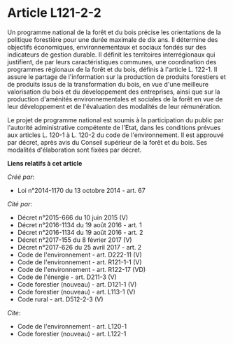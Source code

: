 # Article L121-2-2

Un programme national de la forêt et du bois précise les orientations de la politique forestière pour une durée maximale de
dix ans. Il détermine des objectifs économiques, environnementaux et sociaux fondés sur des indicateurs de gestion durable.
Il définit les territoires interrégionaux qui justifient, de par leurs caractéristiques communes, une coordination des
programmes régionaux de la forêt et du bois, définis à l'article L. 122-1. Il assure le partage de l'information sur la
production de produits forestiers et de produits issus de la transformation du bois, en vue d'une meilleure valorisation du
bois et du développement des entreprises, ainsi que sur la production d'aménités environnementales et sociales de la forêt en
vue de leur développement et de l'évaluation des modalités de leur rémunération.

Le projet de programme national est soumis à la participation du public par l'autorité administrative compétente de l'Etat,
dans les conditions prévues aux articles L. 120-1 à L. 120-2 du code de l'environnement. Il est approuvé par décret, après
avis du Conseil supérieur de la forêt et du bois. Ses modalités d'élaboration sont fixées par décret.

**Liens relatifs à cet article**

_Créé par_:

  - Loi n°2014-1170 du 13 octobre 2014 - art. 67

_Cité par_:

  - Décret n°2015-666 du 10 juin 2015 (V)
  - Décret n°2016-1134 du 19 août 2016 - art. 1
  - Décret n°2016-1134 du 19 août 2016 - art. 2
  - Décret n°2017-155 du 8 février 2017 (V)
  - Décret n°2017-626 du 25 avril 2017 - art. 2
  - Code de l'environnement - art. D222-11 (V)
  - Code de l'environnement - art. R121-1-1 (V)
  - Code de l'environnement - art. R122-17 (VD)
  - Code de l'énergie - art. D211-3 (V)
  - Code forestier (nouveau) - art. D121-1 (V)
  - Code forestier (nouveau) - art. L113-1 (V)
  - Code rural - art. D512-2-3 (V)

_Cite_:

  - Code de l'environnement - art. L120-1
  - Code forestier (nouveau) - art. L122-1
